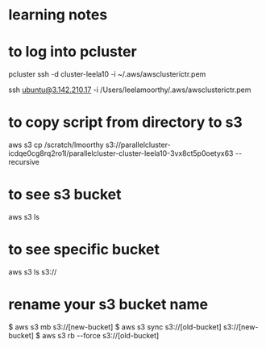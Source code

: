 # learning notes

# to log into pcluster 

pcluster ssh -d cluster-leela10 -i ~/.aws/awsclusterictr.pem

ssh ubuntu@3.142.210.17 -i /Users/leelamoorthy/.aws/awsclusterictr.pem

# to copy script from directory to s3 
aws s3 cp /scratch/lmoorthy s3://parallelcluster-icdqe0cg8rq2ro1l/parallelcluster-cluster-leela10-3vx8ct5p0oetyx63 --recursive

# to see s3 bucket 
aws s3 ls

# to see specific bucket 
aws s3 ls s3://

# rename your s3 bucket name 
$ aws s3 mb s3://[new-bucket]
$ aws s3 sync s3://[old-bucket] s3://[new-bucket]
$ aws s3 rb --force s3://[old-bucket]
